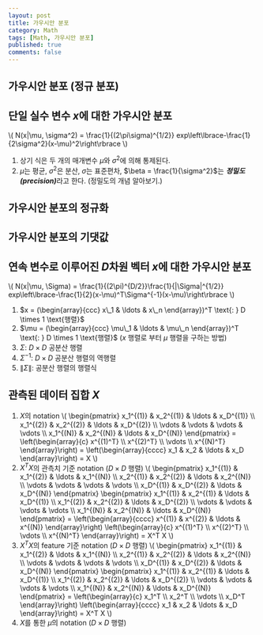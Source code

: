```yaml
---
layout: post
title: 가우시안 분포
category: Math
tags: [Math, 가우시안 분포]
published: true
comments: false
---
```


가우시안 분포 (정규 분포)
---

## 단일 실수 변수 $x$에 대한 가우시안 분포
\\( N(x\|\mu, \sigma^2) = \frac{1}{(2\pi\sigma)^{1/2}} exp\left\lbrace-\frac{1}{2\sigma^2}(x-\mu)^2\right\rbrace \\)
1. 상기 식은 두 개의 매개변수 $\mu$와 $\sigma^2$에 의해 통제된다.
2. $\mu$는 평균, $\sigma^2$은 분산, $\sigma$는 표준편차, $\beta = \frac{1}{\sigma^2}$는 <strong><em>정밀도(precision)</em></strong>라고 한다. \(정밀도의 개념 알아보기.\)

## 가우시안 분포의 정규화

## 가우시안 분포의 기댓값

## 연속 변수로 이루어진 $D$차원 벡터 $x$에 대한 가우시안 분포
\\( N(x\|\mu, \Sigma) = \frac{1}{(2\pi)^{D/2}}\frac{1}{\|\Sigma\|^{1/2}} exp\left\lbrace-\frac{1}{2}(x-\mu)^T\Sigma^{-1}(x-\mu)\right\rbrace \\)
1. $x = (\begin{array}{ccc} x\_1 & \ldots & x\_n \end{array})^T \text{: } D \times 1 \text{행렬}$
2. $\mu = (\begin{array}{ccc} \mu\_1 & \ldots & \mu\_n \end{array})^T \text{: } D \times 1 \text{행렬}$ ($x$ 행렬로 부터 $\mu$ 행렬을 구하는 방법)
3. $\Sigma \text{: } D \times D \text{ 공분산 행렬}$
4. $\Sigma^{-1} \text{: } D \times D \text{ 공분산 행렬의 역행렬}$
5. $\|\Sigma\| \text{: 공분산 행렬의 행렬식}$ 

## 관측된 데이터 집합 $X$ 
1. $X$의  notation
\\( \begin{pmatrix} x\_1^{(1)} & x\_2^{(1)} & \ldots & x\_D^{(1)} \\\\ x\_1^{(2)} & x\_2^{(2)} & \ldots & x\_D^{(2)} \\\\ \vdots & \vdots & \vdots & \vdots \\\\ x\_1^{(N)} & x\_2^{(N)} & \ldots & x\_D^{(N)} \end{pmatrix} = \left(\begin{array}{c} x^{(1)^T} \\\\ x^{(2)^T} \\\\ \vdots \\\\ x^{(N)^T} \end{array}\right) = \left(\begin{array}{cccc} x\_1 & x\_2 & \ldots & x\_D \end{array}\right) = X \\)
2. $X^T X$의 관측치 기준 notation ($D \times D$ 행렬)
\\( \begin{pmatrix} x\_1^{(1)} & x\_1^{(2)} & \ldots & x\_1^{(N)} \\\\ x\_2^{(1)} & x\_2^{(2)} & \ldots & x\_2^{(N)} \\\\ \vdots  & \vdots & \vdots & \vdots \\\\ x\_D^{(1)} & x\_D^{(2)} & \ldots & x\_D^{(N)}  \end{pmatrix} \begin{pmatrix} x\_1^{(1)} & x\_2^{(1)} & \ldots & x\_D^{(1)} \\\\ x\_1^{(2)} & x\_2^{(2)} & \ldots & x\_D^{(2)} \\\\ \vdots  & \vdots  & \vdots & \vdots \\\\ x\_1^{(N)} & x\_2^{(N)} & \ldots & x\_D^{(N)} \end{pmatrix} = \left(\begin{array}{cccc} x^{(1)} & x^{(2)} & \ldots & x^{(N)} \end{array}\right) \left(\begin{array}{c} x^{(1)^T} \\\\ x^{(2)^T} \\\\ \vdots \\\\ x^{(N)^T} \end{array}\right) = X^T X \\) 
3. $X^T X$의 feature 기준 notation ($D \times D$ 행렬)
\\( \begin{pmatrix} x\_1^{(1)} & x\_1^{(2)} & \ldots & x\_1^{(N)} \\\\ x\_2^{(1)} & x\_2^{(2)} & \ldots & x\_2^{(N)} \\\\ \vdots & \vdots & \vdots & \vdots \\\\ x\_D^{(1)} & x\_D^{(2)} & \ldots & x\_D^{(N)}  \end{pmatrix} \begin{pmatrix} x\_1^{(1)} & x\_2^{(1)} & \ldots & x\_D^{(1)} \\\\ x\_1^{(2)} & x\_2^{(2)} & \ldots & x\_D^{(2)} \\\\ \vdots  & \vdots  & \vdots & \vdots \\\\ x\_1^{(N)} & x\_2^{(N)} & \ldots & x\_D^{(N)} \end{pmatrix} = \left(\begin{array}{c} x\_1^T \\\\ x\_2^T \\\\ \vdots \\\\ x\_D^T \end{array}\right) \left(\begin{array}{cccc} x\_1 & x\_2 & \ldots & x\_D \end{array}\right) = X^T X \\) 
4. $X$를 통한 $\mu$의 notation ($D \times D$ 행렬)
